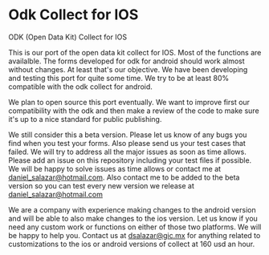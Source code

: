 # Odk Collect for IOS
ODK (Open Data Kit) Collect for IOS

This is our port of the open data kit collect for IOS. Most of the functions are availalble. The forms developed for odk for android should work almost without changes. At least that's our objective. We have been developing and testing this port for quite some time. We try to be at least 80% compatible with the odk collect for android.

We plan to open source this port eventually. We want to improve first our compatibility with the odk and then make a review of the code to make sure it's up to a nice standard for public publishing.

We still consider this a beta version. Please let us know of any bugs you find when you test your forms. Also please send us your test cases that failed. We will try to address all the major issues as soon as time allows. Please add an issue on this repository including your test files if possible. We will be happy to solve issues as time allows or contact me at daniel_salazar@hotmail.com. Also contact me to be added to the beta version so you can test every new version we release at daniel_salazar@hotmail.com 

We are a company with experience making changes to the android version and will be able to also make changes to the ios version. Let us know if you need any custom work or functions on either of those two platforms. We will be happy to help you. Contact us at dsalazar@gic.mx for anything related to customizations to the ios or android versions of collect at 160 usd an hour.

